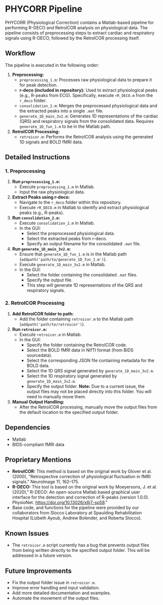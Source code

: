 # PHYCORR Pipeline

PHYCORR (Physiological Correction) contains a Matlab-based pipeline for performing R-DECO and RetroICOR analysis on physiological data. The pipeline consists of preprocessing steps to extract cardiac and respiratory signals using R-DECO, followed by the RetroICOR processing itself.

## Workflow

The pipeline is executed in the following order:

1.  **Preprocessing:**
    * `preprocessing_1.m`: Processes raw physiological data to prepare it for peak detection.
    * **r-deco (included in repository):** Used to extract physiological peaks (e.g., R-peaks from ECG). Specifically, execute `rR_DECO.m` from the `r_deco` folder.
    * `consolidation_2.m`: Merges the preprocessed physiological data and the extracted peaks into a single `.mat` file.
    * `generate_1D_main_3v2.m`: Generates 1D representations of the cardiac (QRS) and respiratory signals from the consolidated data. Requires `generate_1D_fun_1.m` to be in the Matlab path.
2.  **RetroICOR Processing:**
    * `retroicor.m`: Performs the RetroICOR analysis using the generated 1D signals and BOLD fMRI data.

## Detailed Instructions

### 1. Preprocessing

1.  **Run `preprocessing_1.m`:**
    * Execute `preprocessing_1.m` in Matlab.
    * Input the raw physiological data.
2.  **Extract Peaks using r-deco:**
    * Navigate to the `r_deco` folder within this repository.
    * Execute `rR_DECO.m` in Matlab to identify and extract physiological peaks (e.g., R-peaks).
3.  **Run `consolidation_2.m`:**
    * Execute `consolidation_2.m` in Matlab.
    * In the GUI:
        * Select the preprocessed physiological data.
        * Select the extracted peaks from r-deco.
        * Specify an output filename for the consolidated `.mat` file.
4.  **Run `generate_1D_main_3v2.m`:**
    * Ensure that `generate_1D_fun_1.m` is in the Matlab path (`addpath('path/to/generate_1D_fun_1.m')`).
    * Execute `generate_1D_main_3v2.m` in Matlab.
    * In the GUI:
       * Select the folder containing the consolidated `.mat` files.
       * Specify the output file.
       * This step will generate 1D representations of the QRS and respiratory signals.

### 2. RetroICOR Processing

1.  **Add RetroICOR folder to path:**
    * Add the folder containing `retroicor.m` to the Matlab path (`addpath('path/to/retroicor')`).
2.  **Run `retroicor.m`:**
    * Execute `retroicor.m` in Matlab.
    * In the GUI:
        * Specify the folder containing the RetroICOR code.
        * Select the BOLD fMRI data in NIfTI format (from BIDS sourcedata).
        * Select the corresponding JSON file containing metadata for the BOLD data.
        * Select the 1D QRS signal generated by `generate_1D_main_3v2.m`.
        * Select the 1D respiratory signal generated by `generate_1D_main_3v2.m`.
        * Specify the output folder. **Note:** Due to a current issue, the output files may not be placed directly into this folder. You will need to manually move them.
3.  **Manual Output Handling:**
    * After the RetroICOR processing, manually move the output files from the default location to the specified output folder.

## Dependencies

* Matlab
* BIDS-compliant fMRI data

## Proprietary Mentions

* **RetroICOR:** This method is based on the original work by Glover et al. (2000), "Retrospective correction of physiological fluctuation in fMRI signals." NeuroImage 11, 162–175.
* **R-DECO:** This tool is based on the original work by Moeyersons, J. et al. (2020)," R-DECO: An open-source Matlab based graphical user interface for the detection and correction of R-peaks (version 1.0.0). PhysioNet. https://doi.org/10.13026/x6j7-sp58."
* Base code, and functions for the pipeline were provided by our collaborators from Slocco Laboratory at Spaulding Rehabilitation Hospital (Lizbeth Ayoub, Andrew Bolender, and Roberta Slocco).

## Known Issues

* The `retroicor.m` script currently has a bug that prevents output files from being written directly to the specified output folder. This will be addressed in a future version.

## Future Improvements

* Fix the output folder issue in `retroicor.m`.
* Improve error handling and input validation.
* Add more detailed documentation and examples.
* Automate the movement of the output files.
